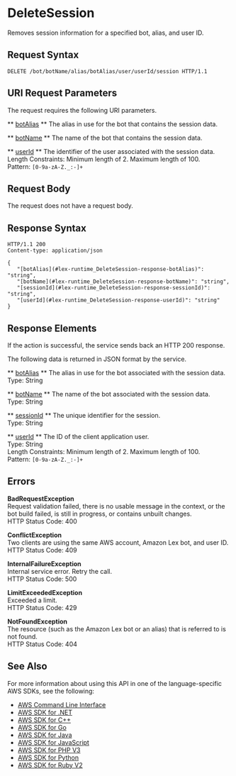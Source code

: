 # DeleteSession<a name="API_runtime_DeleteSession"></a>

Removes session information for a specified bot, alias, and user ID\. 

## Request Syntax<a name="API_runtime_DeleteSession_RequestSyntax"></a>

```
DELETE /bot/botName/alias/botAlias/user/userId/session HTTP/1.1
```

## URI Request Parameters<a name="API_runtime_DeleteSession_RequestParameters"></a>

The request requires the following URI parameters\.

 ** [botAlias](#API_runtime_DeleteSession_RequestSyntax) **   <a name="lex-runtime_DeleteSession-request-botAlias"></a>
The alias in use for the bot that contains the session data\.

 ** [botName](#API_runtime_DeleteSession_RequestSyntax) **   <a name="lex-runtime_DeleteSession-request-botName"></a>
The name of the bot that contains the session data\.

 ** [userId](#API_runtime_DeleteSession_RequestSyntax) **   <a name="lex-runtime_DeleteSession-request-userId"></a>
The identifier of the user associated with the session data\.  
Length Constraints: Minimum length of 2\. Maximum length of 100\.  
Pattern: `[0-9a-zA-Z._:-]+` 

## Request Body<a name="API_runtime_DeleteSession_RequestBody"></a>

The request does not have a request body\.

## Response Syntax<a name="API_runtime_DeleteSession_ResponseSyntax"></a>

```
HTTP/1.1 200
Content-type: application/json

{
   "[botAlias](#lex-runtime_DeleteSession-response-botAlias)": "string",
   "[botName](#lex-runtime_DeleteSession-response-botName)": "string",
   "[sessionId](#lex-runtime_DeleteSession-response-sessionId)": "string",
   "[userId](#lex-runtime_DeleteSession-response-userId)": "string"
}
```

## Response Elements<a name="API_runtime_DeleteSession_ResponseElements"></a>

If the action is successful, the service sends back an HTTP 200 response\.

The following data is returned in JSON format by the service\.

 ** [botAlias](#API_runtime_DeleteSession_ResponseSyntax) **   <a name="lex-runtime_DeleteSession-response-botAlias"></a>
The alias in use for the bot associated with the session data\.  
Type: String

 ** [botName](#API_runtime_DeleteSession_ResponseSyntax) **   <a name="lex-runtime_DeleteSession-response-botName"></a>
The name of the bot associated with the session data\.  
Type: String

 ** [sessionId](#API_runtime_DeleteSession_ResponseSyntax) **   <a name="lex-runtime_DeleteSession-response-sessionId"></a>
The unique identifier for the session\.  
Type: String

 ** [userId](#API_runtime_DeleteSession_ResponseSyntax) **   <a name="lex-runtime_DeleteSession-response-userId"></a>
The ID of the client application user\.  
Type: String  
Length Constraints: Minimum length of 2\. Maximum length of 100\.  
Pattern: `[0-9a-zA-Z._:-]+` 

## Errors<a name="API_runtime_DeleteSession_Errors"></a>

 **BadRequestException**   
 Request validation failed, there is no usable message in the context, or the bot build failed, is still in progress, or contains unbuilt changes\.   
HTTP Status Code: 400

 **ConflictException**   
 Two clients are using the same AWS account, Amazon Lex bot, and user ID\.   
HTTP Status Code: 409

 **InternalFailureException**   
Internal service error\. Retry the call\.  
HTTP Status Code: 500

 **LimitExceededException**   
Exceeded a limit\.  
HTTP Status Code: 429

 **NotFoundException**   
The resource \(such as the Amazon Lex bot or an alias\) that is referred to is not found\.  
HTTP Status Code: 404

## See Also<a name="API_runtime_DeleteSession_SeeAlso"></a>

For more information about using this API in one of the language\-specific AWS SDKs, see the following:
+  [AWS Command Line Interface](https://docs.aws.amazon.com/goto/aws-cli/runtime.lex-2016-11-28/DeleteSession) 
+  [AWS SDK for \.NET](https://docs.aws.amazon.com/goto/DotNetSDKV3/runtime.lex-2016-11-28/DeleteSession) 
+  [AWS SDK for C\+\+](https://docs.aws.amazon.com/goto/SdkForCpp/runtime.lex-2016-11-28/DeleteSession) 
+  [AWS SDK for Go](https://docs.aws.amazon.com/goto/SdkForGoV1/runtime.lex-2016-11-28/DeleteSession) 
+  [AWS SDK for Java](https://docs.aws.amazon.com/goto/SdkForJava/runtime.lex-2016-11-28/DeleteSession) 
+  [AWS SDK for JavaScript](https://docs.aws.amazon.com/goto/AWSJavaScriptSDK/runtime.lex-2016-11-28/DeleteSession) 
+  [AWS SDK for PHP V3](https://docs.aws.amazon.com/goto/SdkForPHPV3/runtime.lex-2016-11-28/DeleteSession) 
+  [AWS SDK for Python](https://docs.aws.amazon.com/goto/boto3/runtime.lex-2016-11-28/DeleteSession) 
+  [AWS SDK for Ruby V2](https://docs.aws.amazon.com/goto/SdkForRubyV2/runtime.lex-2016-11-28/DeleteSession) 